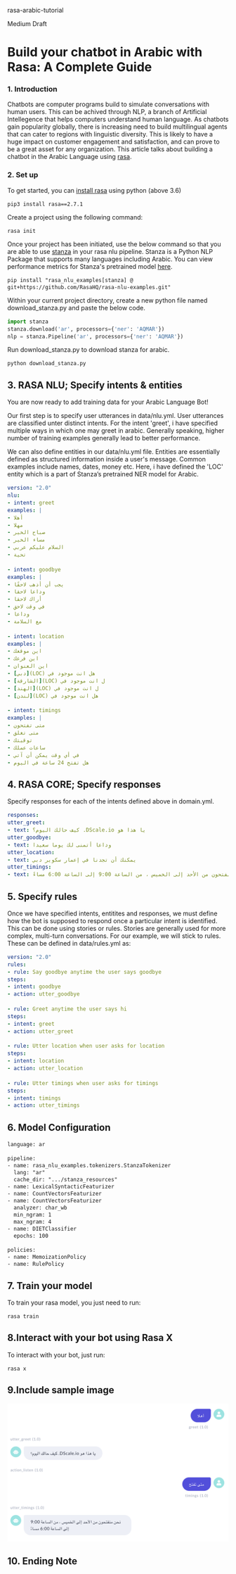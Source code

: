 rasa-arabic-tutorial

Medium Draft

# **Build your chatbot in Arabic with Rasa: A Complete Guide**

### 1. **Introduction**

Chatbots are computer programs build to simulate conversations with human users. This can be achived through NLP, a branch of Artificial Intellegence that helps computers understand human language. As chatbots gain popularity globally, there is increasing need to build multilingual agents that can cater to regions with linguistic diversity. This is likely to have a huge impact on customer engagement and satisfaction, and can prove to be a great asset for any organization. This article talks about building a chatbot in the Arabic Language using [rasa](https://rasa.com/). 


### 2. **Set up**

To get started, you can [install rasa](https://rasa.com/docs/rasa/installation/) using python (above 3.6)
```
pip3 install rasa==2.7.1
```
Create a project using the following command:
```
rasa init
```
Once your project has been initiated, use the below command so that you are able to use [stanza](https://stanfordnlp.github.io/stanza/) in your rasa nlu pipeline. Stanza is a Python NLP Package that supports many languages including Arabic. You can view performance metrics for Stanza's pretrained model [here](https://stanfordnlp.github.io/stanza/performance.html).
```
pip install "rasa_nlu_examples[stanza] @ git+https://github.com/RasaHQ/rasa-nlu-examples.git"
```
Within your current project directory, create a new python file named download_stanza.py and paste the below code.

```python
import stanza
stanza.download('ar', processors={'ner': 'AQMAR'})
nlp = stanza.Pipeline('ar', processors={'ner': 'AQMAR'})
```
Run download_stanza.py to download stanza for arabic. 
```
python download_stanza.py
```
## 3. **RASA NLU; Specify intents & entities**

You are now ready to add training data for your Arabic Language Bot!

Our first step is to specify user utterances in data/nlu.yml. User utterances are classified unter distinct intents.
For the intent 'greet', i have specified multiple ways in which one may greet in arabic. Generally speaking, higher number of training examples generally lead to better performance. 

We can also define entities in our data/nlu.yml file. Entities are essentially defined as structured information inside a user's message. Common examples include names, dates, money etc. Here, i have defined the 'LOC' entity which is a part of Stanza’s pretrained NER model for Arabic.


```yml
version: "2.0"
nlu:
- intent: greet
examples: |
- أهلا
- مهلا
- صباح الخير
- مساء الخير
- السلام عليكم عربي
- تحية

- intent: goodbye
examples: |
- يجب أن أذهب لاحقًا
- وداعا لاحقا
- أراك لاحقا
- في وقت لاحق
- وداعا
- مع السلامة

- intent: location
examples: |
- اين موقعك
- اين فرعك
- اين العنوان
- [دبي](LOC) هل انت موجود في
- [الشارقة](LOC) ل انت موجود في
- [الهند](LOC) ل انت موجود في
- [لندن](LOC) هل انت موجود في

- intent: timings
examples: |
- متى تفتحون
- متى تغلق
- توقيتك
- ساعات عملك
- في أي وقت يمكن أن آتي
- هل تفتح 24 ساعة في اليوم
```
## 4. **RASA CORE; Specify responses**

Specify responses for each of the intents defined above in domain.yml.

```yml
responses:
utter_greet:
- text: كيف حالك اليوم؟ .DScale.io يا هذا هو
utter_goodbye:
- text: وداعا أتمنى لك يوما سعيدا
utter_location:
- text: يمكنك أن تجدنا في إعمار سكوير دبي
utter_timings:
- text: نحن منفتحون من الأحد إلى الخميس ، من الساعة 9:00 إلى الساعة 6:00 مساءً
```
## 5. **Specify rules**

Once we have specified intents, entitites and responses, we must define how the bot is supposed to respond once a particular intent is identified. 
This can be done using stories or rules. Stories are generally used for more complex, multi-turn conversations. For our example, we will stick to rules. These can be defined in data/rules.yml as:


```yml
version: "2.0"
rules:
- rule: Say goodbye anytime the user says goodbye
steps:
- intent: goodbye
- action: utter_goodbye

- rule: Greet anytime the user says hi
steps:
- intent: greet
- action: utter_greet

- rule: Utter location when user asks for location
steps:
- intent: location
- action: utter_location

- rule: Utter timings when user asks for timings
steps:
- intent: timings
- action: utter_timings
```
## 6. **Model Configuration**

```
language: ar

pipeline:
- name: rasa_nlu_examples.tokenizers.StanzaTokenizer
  lang: "ar"
  cache_dir: ".../stanza_resources"
- name: LexicalSyntacticFeaturizer
- name: CountVectorsFeaturizer
- name: CountVectorsFeaturizer
  analyzer: char_wb
  min_ngram: 1
  max_ngram: 4
- name: DIETClassifier
  epochs: 100
  
policies:
- name: MemoizationPolicy
- name: RulePolicy
```


## 7. **Train your model**

To train your rasa model, you just need to run:
```
rasa train
```
## 8.**Interact with your bot using Rasa X**

To interact with your bot, just run:
```
rasa x
```
## 9.**Include sample image**

![rasax](rasax.png)

## 10. **Ending Note**

